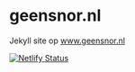 # geensnor.nl
Jekyll site op www.geensnor.nl

[![Netlify Status](https://api.netlify.com/api/v1/badges/2904bdc7-8798-4c5a-a256-7104eab6a101/deploy-status)](https://app.netlify.com/sites/geensnor/deploys)
